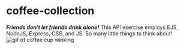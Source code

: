 # coffee-collection
***Friends don't let friends drink alone!***
This API exercise employs EJS, NodeJS, Express, CSS, and JS. So many little things to think about!
<img src="https://media.giphy.com/media/MdB3ZxomlJCMWJw7HB/giphy.gif" alt="gif of coffee cup winking">
